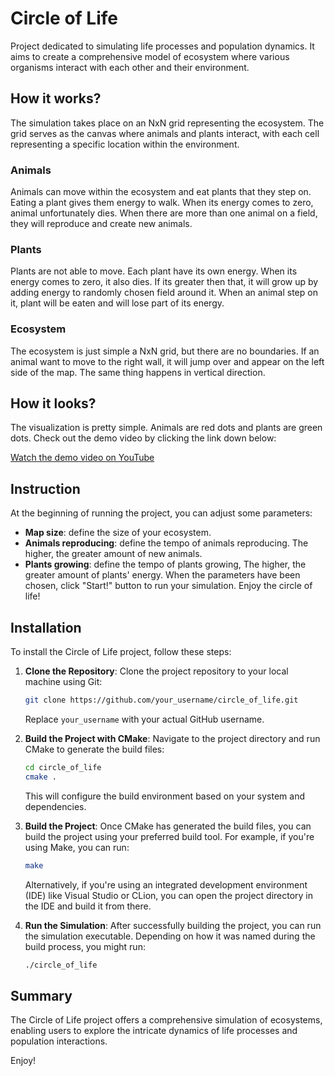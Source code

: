 # Circle of Life

Project dedicated to simulating life processes and population dynamics. It aims to create a comprehensive model of ecosystem where various organisms interact with each other and their environment.

## How it works?
The simulation takes place on an NxN grid representing the ecosystem. The grid serves as the canvas where animals and plants interact, with each cell representing a specific location within the environment.

### Animals
Animals can move within the ecosystem and eat plants that they step on. Eating a plant gives them energy to walk. When its energy comes to zero, animal 
unfortunately dies. When there are more than one animal on a field, they will reproduce and create new animals. 

### Plants
Plants are not able to move. Each plant have its own energy. When its energy comes to zero, it also dies. If its greater then that,
it will grow up by adding energy to randomly chosen field around it. When an animal step on it, plant will be eaten and will lose part of its energy.

### Ecosystem
The ecosystem is just simple a NxN grid, but there are no boundaries. If an animal want to move to the right wall, it will jump over and appear on the left side of the map. The same thing happens in vertical direction.

## How it looks?

The visualization is pretty simple. Animals are red dots and plants are green dots. Check out the demo video by clicking the link down below:

[Watch the demo video on YouTube](https://www.youtube.com/watch?v=QOxhfn7AfWg)



## Instruction

At the beginning of running the project, you can adjust some parameters:
- **Map size**: define the size of your ecosystem.
- **Animals reproducing**: define the tempo of animals reproducing. The higher, the greater amount of new animals.
- **Plants growing**: define the tempo of plants growing, The higher, the greater amount of plants' energy.
When the parameters have been chosen, click "Start!" button to run your simulation. Enjoy the circle of life!

## Installation

To install the Circle of Life project, follow these steps:

1. **Clone the Repository**: Clone the project repository to your local machine using Git:

    ```bash
    git clone https://github.com/your_username/circle_of_life.git
    ```

   Replace `your_username` with your actual GitHub username.

2. **Build the Project with CMake**: Navigate to the project directory and run CMake to generate the build files:

    ```bash
    cd circle_of_life
    cmake .
    ```

   This will configure the build environment based on your system and dependencies.

3. **Build the Project**: Once CMake has generated the build files, you can build the project using your preferred build tool. For example, if you're using Make, you can run:

    ```bash
    make
    ```

   Alternatively, if you're using an integrated development environment (IDE) like Visual Studio or CLion, you can open the project directory in the IDE and build it from there.

4. **Run the Simulation**: After successfully building the project, you can run the simulation executable. Depending on how it was named during the build process, you might run:

    ```bash
    ./circle_of_life
    ```

## Summary
The Circle of Life project offers a comprehensive simulation of ecosystems, enabling users to explore the intricate dynamics of life processes and population interactions. 

Enjoy!
